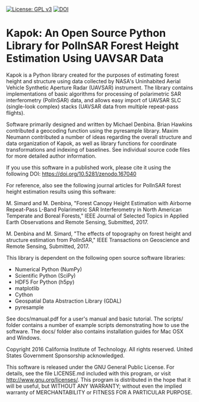 [![License: GPL v3](https://img.shields.io/badge/License-GPL%20v3-blue.svg)](http://www.gnu.org/licenses/gpl-3.0) [![DOI](https://zenodo.org/badge/DOI/10.5281/zenodo.167040.svg)](https://doi.org/10.5281/zenodo.167040)

# Kapok: An Open Source Python Library for PolInSAR Forest Height Estimation Using UAVSAR Data

Kapok is a Python library created for the purposes of estimating forest height and structure using data collected by NASA's Uninhabited Aerial Vehicle Synthetic Aperture Radar (UAVSAR) instrument.  The library contains implementations of basic algorithms for processing of polarimetric SAR interferometry (PolInSAR) data, and allows easy import of UAVSAR SLC (single-look complex) stacks (UAVSAR data from multiple repeat-pass flights).

Software primarily designed and written by Michael Denbina.  Brian Hawkins contributed a geocoding function using the pyresample library.  Maxim Neumann contributed a number of ideas regarding the overall structure and data organization of Kapok, as well as library functions for coordinate transformations and indexing of baselines.  See individual source code files for more detailed author information.

If you use this software in a published work, please cite it using the following DOI: https://doi.org/10.5281/zenodo.167040

For reference, also see the following journal articles for PolInSAR forest height estimation results using this software:

M. Simard and M. Denbina, "Forest Canopy Height Estimation with Airborne Repeat-Pass L-Band Polarimetric SAR Interferometry in North American Temperate and Boreal Forests," IEEE Journal of Selected Topics in Applied Earth Observations and Remote Sensing, Submitted, 2017.

M. Denbina and M. Simard, "The effects of topography on forest height and structure estimation from PolInSAR," IEEE Transactions on Geoscience and Remote Sensing, Submitted, 2017.

This library is dependent on the following open source software libraries:

* Numerical Python (NumPy)
* Scientific Python (SciPy)
* HDF5 For Python (h5py)
* matplotlib
* Cython
* Geospatial Data Abstraction Library (GDAL)
* pyresample

See docs/manual.pdf for a user's manual and basic tutorial.  The scripts/ folder contains a number of example scripts demonstrating how to use the software.  The docs/ folder also contains installation guides for Mac OSX and Windows.

Copyright 2016 California Institute of Technology.  All rights reserved.  United States Government Sponsorship acknowledged.

This software is released under the GNU General Public License.  For details, see the file LICENSE.md included with this program, or visit http://www.gnu.org/licenses/.  This program is distributed in the hope that it will be useful, but WITHOUT ANY WARRANTY; without even the implied warranty of MERCHANTABILITY or FITNESS FOR A PARTICULAR PURPOSE.